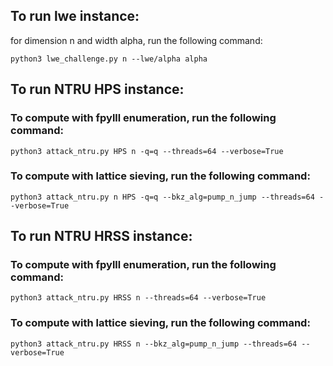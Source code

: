 ## To run lwe instance:
for dimension n and width alpha, run the following command:  
```console
python3 lwe_challenge.py n --lwe/alpha alpha
```
## To run NTRU HPS instance:
### To compute with fpylll enumeration, run the following command:
```console
python3 attack_ntru.py HPS n -q=q --threads=64 --verbose=True
```
### To compute with lattice sieving, run the following command:
```console
python3 attack_ntru.py n HPS -q=q --bkz_alg=pump_n_jump --threads=64 --verbose=True
```
## To run NTRU HRSS instance:
### To compute with fpylll enumeration, run the following command:
```console
python3 attack_ntru.py HRSS n --threads=64 --verbose=True
```
### To compute with lattice sieving, run the following command:
```console
python3 attack_ntru.py HRSS n --bkz_alg=pump_n_jump --threads=64 --verbose=True
```
